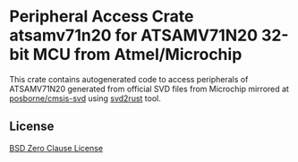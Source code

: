 # Peripheral Access Crate atsamv71n20 for ATSAMV71N20 32-bit MCU from Atmel/Microchip

This crate contains autogenerated code to access peripherals of ATSAMV71N20 generated from official SVD files from Microchip mirrored at [posborne/cmsis-svd](https://github.com/posborne/cmsis-svd) using [svd2rust](https://github.com/rust-embedded/svd2rust/) tool.

## License

[BSD Zero Clause License](https://choosealicense.com/licenses/0bsd/)
